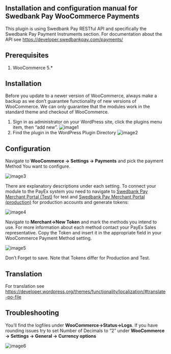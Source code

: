 Installation and configuration manual for Swedbank Pay WooCommerce Payments 
------------

This plugin is using Swedbank Pay RESTful API and specifically the Swedbank Pay Payment Instruments section. For documentation about the API see https://developer.swedbankpay.com/payments/

## Prerequisites

1. WooCommerce 5.*

## Installation

Before you update to a newer version of WooCommerce, always make a backup as we don’t guarantee functionality of new versions of WooCommerce. We can only guarantee that the modules work in the standard theme and checkout of WooCommerce.

1. Sign in as administrator on your WordPress site, click the plugins menu item, then “add new”. 
![image1](https://user-images.githubusercontent.com/6286270/63706030-bf987000-c82e-11e9-884a-308cb5506d2f.png)
2. Find the plugin in the WordPress Plugin Directory
![image2](https://user-images.githubusercontent.com/6286270/63706049-cb843200-c82e-11e9-9a8d-bd90d20d363a.png)

## Configuration

Navigate to **WooCommerce -> Settings -> Payments** and pick the payment Method You want to configure.

![image3](https://user-images.githubusercontent.com/6286270/63706069-d76ff400-c82e-11e9-8768-78c5144ccec0.png)

There are explanatory descriptions under each setting.
To connect your module to the PayEx system you need to navigate to [Swedbank Pay Merchant Portal (Test)](https://merchantportal.externalintegration.swedbankpay.com/) for test and [Swedbank Pay Merchant Portal (production)](https://merchantportal.swedbankpay.com/) for production accounts and generate tokens:

![image4](https://user-images.githubusercontent.com/6286270/63706086-e2c31f80-c82e-11e9-878e-aadc670a398f.png)

Navigate to **Merchant->New Token** and mark the methods you intend to use. For more information about each method contact your PayEx Sales representative.
Copy the Token and insert it in the appropriate field in your WooCommerce Payment Method setting.

![image5](https://user-images.githubusercontent.com/6286270/63706118-f078a500-c82e-11e9-9e1d-94b607854020.png)

Don’t Forget to save.
Note that Tokens differ for Production and Test.

## Translation

For translation see https://developer.wordpress.org/themes/functionality/localization/#translate-po-file

## Troubleshooting
You’ll find the logfiles under **WooCommerce->Status->Logs**.
If you have rounding issues try to set Number of Decimals to “2” under **WooCommerce -> Settings -> General -> Currency options**

![image6](https://user-images.githubusercontent.com/6286270/63706140-fb333a00-c82e-11e9-9756-1837325a9058.png)
